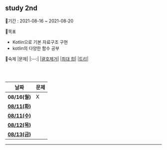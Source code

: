 ## study 2nd
   
📅기간 : 2021-08-16 ~ 2021-08-20

🌱목표
  - Kotlin으로 기본 자료구조 구현
  - kotlin의 다양한 함수 공부

📃숙제
|문제|
|:--:|
|[괄호제거](https://www.acmicpc.net/problem/2800)|
|[최대 힙](https://www.acmicpc.net/problem/11279)|
|[트리](https://www.acmicpc.net/problem/4256)|
   
<br /><br />
   
|날짜|문제|
|:--:|:---|
|**08/16(월)**| X |
|[**08/11(화)**]()||
|[**08/11(수)**]()||
|[**08/12(목)**]()||
|[**08/13(금)**]()||

   *   *   *
